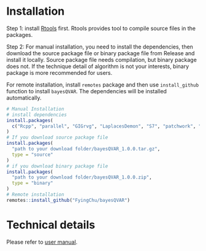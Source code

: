 # Installation

Step 1: install [Rtools](https://cran.r-project.org/bin/windows/Rtools/) first.
Rtools provides tool to compile source files in the packages.

Step 2: For manual installation, you need to install the dependencies, then download the source package file or binary package file from Release and install it locally. Source package file needs compilation, but binary package does not. If the technique detail of algorithm is not your interests, binary package is more recommended for users.

For remote installation, install `remotes` package and then use `install_github` function to install `bayesQVAR`. The dependencies will be installed automatically. 

```R
# Manual Installation
# install dependencies
install.packages(
  c("Rcpp", "parallel", "GIGrvg", "LaplacesDemon", "S7", "patchwork", "ggplot2", "stringr")
)
# If you download source package file
install.packages(
  "path to your download folder/bayesQVAR_1.0.0.tar.gz",
  type = "source"
)
# if you download binary package file
install.packages(
  "path to your download folder/bayesQVAR_1.0.0.zip",
  type = "binary"
)
# Remote installation
remotes::install_github("FyingChu/bayesQVAR")
```

# Technical details

Please refer to [user manual](https://bookdown.org/zhufengyi810/bayesqvar_user_manual/).
